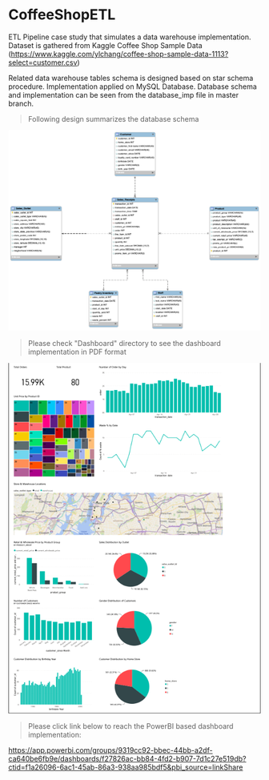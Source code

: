 # CoffeeShopETL

ETL Pipeline case study that simulates a data warehouse implementation. Dataset is gathered from Kaggle Coffee Shop Sample Data (https://www.kaggle.com/ylchang/coffee-shop-sample-data-1113?select=customer.csv)


Related data warehouse tables schema is designed based on star schema procedure. Implementation applied on MySQL Database.
Database schema and implementation can be seen from the database_imp file in master branch.

>Following design summarizes the database schema
<img src="https://github.com/ulaseraslan/CoffeeShopETL/blob/master/database_imp/CoffeShopStarSchema.png?raw=true" width="550" height="400">


>Please check "Dashboard" directory to see the dashboard implementation in PDF format
<img src="https://github.com/ulaseraslan/CoffeeShopETL/blob/master/Dashboard/Coffee%20Shop%20Dashboard%20-%20Power%20BI.png?raw=true" width="550" height="700">

>Please click link below to reach the PowerBI based dashboard implementation:

https://app.powerbi.com/groups/9319cc92-bbec-44bb-a2df-ca640be6fb9e/dashboards/f27826ac-bb84-4fd2-b907-7d1c27e519db?ctid=f1a26096-6ac1-45ab-86a3-938aa985bdf5&pbi_source=linkShare
